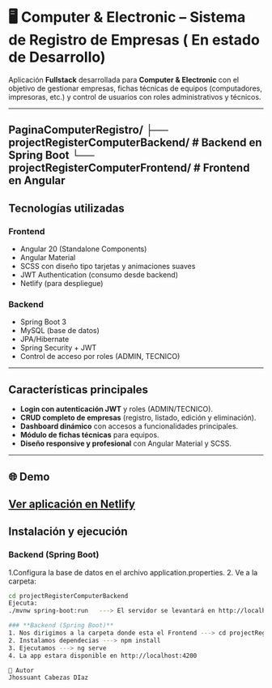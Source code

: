 # 🖥️ Computer & Electronic – Sistema de Registro de Empresas ( En estado de Desarrollo)

Aplicación **Fullstack** desarrollada para **Computer & Electronic** con el objetivo de gestionar empresas, fichas técnicas de equipos (computadores, impresoras, etc.) y control de usuarios con roles administrativos y técnicos.

---
PaginaComputerRegistro/
├── projectRegisterComputerBackend/   # Backend en Spring Boot
└── projectRegisterComputerFrontend/  # Frontend en Angular
---

##  **Tecnologías utilizadas**
### **Frontend**
- Angular 20 (Standalone Components)
- Angular Material
- SCSS con diseño tipo tarjetas y animaciones suaves
- JWT Authentication (consumo desde backend)
- Netlify (para despliegue)

### **Backend**
- Spring Boot 3
- MySQL (base de datos)
- JPA/Hibernate
- Spring Security + JWT
- Control de acceso por roles (ADMIN, TECNICO)

---

## **Características principales**
- **Login con autenticación JWT** y roles (ADMIN/TECNICO).
- **CRUD completo de empresas** (registro, listado, edición y eliminación).
- **Dashboard dinámico** con accesos a funcionalidades principales.
- **Módulo de fichas técnicas** para equipos.
- **Diseño responsive y profesional** con Angular Material y SCSS.

---
## 🌐 Demo
[Ver aplicación en Netlify](https://fantastic-faloodeh-414f5f.netlify.app/)
---

##  **Instalación y ejecución**

### **Backend (Spring Boot)**
1.Configura la base de datos en el archivo application.properties.
2. Ve a la carpeta:
   ```bash
   cd projectRegisterComputerBackend
   Ejecuta:
./mvnw spring-boot:run   ---> El servidor se levantará en http://localhost:8080.

### **Backend (Spring Boot)**
1. Nos dirigimos a la carpeta donde esta el Frontend ---> cd projectRegisterComputerFrontend
2. Instalamos dependecias ---> npm install
3. Ejecutamos ---> ng serve
4. La app estara disponible en http://localhost:4200

👤 Autor
Jhossuant Cabezas DIaz






